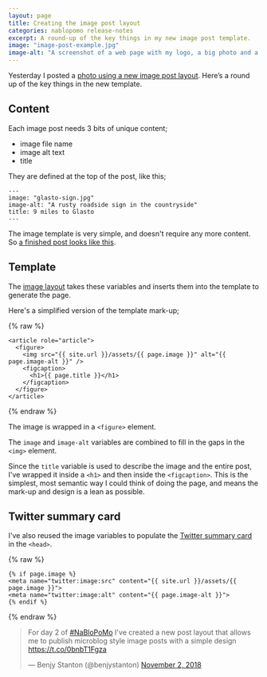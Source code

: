 ```yaml
---
layout: page
title: Creating the image post layout
categories: nablopomo release-notes
excerpt: A round-up of the key things in my new image post template.
image: "image-post-example.jpg"
image-alt: "A screenshot of a web page with my logo, a big photo and a title"
---
```


<p class="lede">Yesterday I posted a <a href="{{ site.baseurl }}/blog/9-miles-to-glasto">photo using a new image post layout</a>. Here’s a round up of the key things in the new template.</p>

## Content

Each image post needs 3 bits of unique content;

- image file name
- image alt text
- title

They are defined at the top of the post, like this;

```
---
image: "glasto-sign.jpg"
image-alt: "A rusty roadside sign in the countryside"
title: 9 miles to Glasto
---
```

The image template is very simple, and doesn't require any more content. So [a finished post looks like this](https://raw.githubusercontent.com/benjystanton/benjystanton.github.io/master/_posts/2018-11-02-9-miles-to-glasto.md).

## Template

The [image layout](https://github.com/benjystanton/benjystanton.github.io/blob/master/_layouts/image.html) takes these variables and inserts them into the template to generate the page.

Here's a simplified version of the template mark-up;

{% raw %}
```
<article role="article">
  <figure>
    <img src="{{ site.url }}/assets/{{ page.image }}" alt="{{ page.image-alt }}" />
    <figcaption>
      <h1>{{ page.title }}</h1>
    </figcaption>
  </figure>
</article>
```
{% endraw %}

The image is wrapped in a `<figure>` element.

The `image` and `image-alt` variables are combined to fill in the gaps in the `<img>` element.

Since the `title` variable is used to describe the image and the entire post, I've wrapped it inside a `<h1>` and then inside the `<figcaption>`. This is the simplest, most semantic way I could think of doing the page, and means the mark-up and design is a lean as possible.


## Twitter summary card

I've also reused the image variables to populate the [Twitter summary card](https://developer.twitter.com/en/docs/tweets/optimize-with-cards/overview/summary.html) in the `<head>`.

{% raw %}
```
{% if page.image %}
<meta name="twitter:image:src" content="{{ site.url }}/assets/{{ page.image }}">
<meta name="twitter:image:alt" content="{{ page.image-alt }}">
{% endif %}
```
{% endraw %}

<blockquote class="twitter-tweet" data-lang="en"><p lang="en" dir="ltr">For day 2 of <a href="https://twitter.com/hashtag/NaBloPoMo?src=hash&amp;ref_src=twsrc%5Etfw">#NaBloPoMo</a> I&#39;ve created a new post layout that allows me to publish microblog style image posts with a simple design <a href="https://t.co/0bnbT1Fgza">https://t.co/0bnbT1Fgza</a></p>&mdash; Benjy Stanton (@benjystanton) <a href="https://twitter.com/benjystanton/status/1058257626239197184?ref_src=twsrc%5Etfw">November 2, 2018</a></blockquote>
<script async src="https://platform.twitter.com/widgets.js" charset="utf-8"></script>
